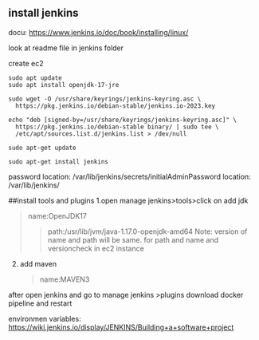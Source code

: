 ## install jenkins 
docu: https://www.jenkins.io/doc/book/installing/linux/

look at readme file in jenkins folder

create ec2
```
sudo apt update
sudo apt install openjdk-17-jre

sudo wget -O /usr/share/keyrings/jenkins-keyring.asc \
  https://pkg.jenkins.io/debian-stable/jenkins.io-2023.key

echo "deb [signed-by=/usr/share/keyrings/jenkins-keyring.asc]" \
  https://pkg.jenkins.io/debian-stable binary/ | sudo tee \
  /etc/apt/sources.list.d/jenkins.list > /dev/null

sudo apt-get update

sudo apt-get install jenkins
```
password location: /var/lib/jenkins/secrets/initialAdminPassword
location: /var/lib/jenkins/

##install tools and plugins
1.open manage jenkins>tools>click on add jdk
>name:OpenJDK17
>>path:/usr/lib/jvm/java-1.17.0-openjdk-amd64
Note: version of name and path will be same. for path and name and versioncheck in ec2 instance

2. add maven
   >name:MAVEN3

after open jenkins and go to manage jenkins >plugins download docker pipeline and restart

environmen variables: https://wiki.jenkins.io/display/JENKINS/Building+a+software+project








